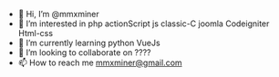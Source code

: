 - 👋 Hi, I’m @mmxminer
- 👀 I’m interested in php actionScript js  classic-C  joomla Codeigniter  Html-css   
- 🌱 I’m currently learning python  VueJs  
- 💞️ I’m looking to collaborate on ????
- 📫 How to reach me mmxminer@gmail.com

<!---
mmxminer/mmxminer is a ✨ special ✨ repository because its `README.md` (this file) appears on your GitHub profile.
You can click the Preview link to take a look at your changes.
--->
